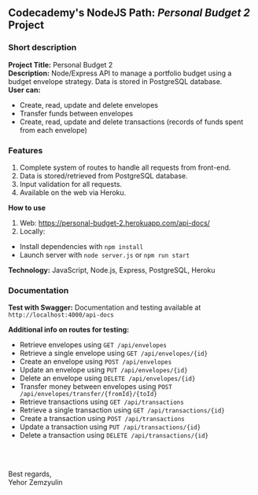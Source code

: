 ## Codecademy's NodeJS Path: *Personal Budget 2* Project

### Short description
__Project Title:__ Personal Budget 2  
__Description:__ Node/Express API to manage a portfolio budget using a budget envelope strategy. Data is stored in PostgreSQL database.  
__User can:__
- Create, read, update and delete envelopes
- Transfer funds between envelopes
- Create, read, update and delete transactions (records of funds spent from each envelope)

### Features
1. Complete system of routes to handle all requests from front-end.
2. Data is stored/retrieved from PostgreSQL database.
3. Input validation for all requests.
4. Available on the web via Heroku.

__How to use__
1. Web: https://personal-budget-2.herokuapp.com/api-docs/
2. Locally:
- Install dependencies with `npm install`
- Launch server with `node server.js` or `npm run start`

__Technology:__ JavaScript, Node.js, Express, PostgreSQL, Heroku

### Documentation
__Test with Swagger:__
Documentation and testing available at `http://localhost:4000/api-docs`

__Additional info on routes for testing:__  
 - Retrieve envelopes using `GET /api/envelopes`
 - Retrieve a single envelope using `GET /api/envelopes/{id}`
 - Create an envelope using `POST /api/envelopes`
 - Update an envelope using `PUT /api/envelopes/{id}`
 - Delete an envelope using `DELETE /api/envelopes/{id}`
 - Transfer money between envelopes using `POST /api/envelopes/transfer/{fromId}/{toId}`  
 - Retrieve transactions using `GET /api/transactions`
 - Retrieve a single transaction using `GET /api/transactions/{id}`
 - Create a transaction using `POST /api/transactions`
 - Update a transaction using `PUT /api/transactions/{id}`
 - Delete a transaction using `DELETE /api/transactions/{id}`


<br>
<br>

Best regards,  
Yehor Zemzyulin
